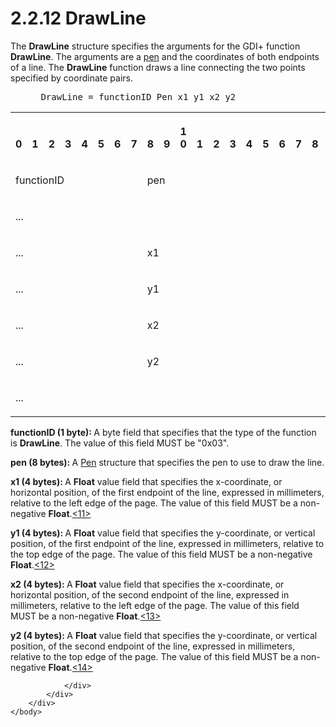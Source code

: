 <html dir="LTR" xmlns:mshelp="http://msdn.microsoft.com/mshelp" xmlns:ddue="http://ddue.schemas.microsoft.com/authoring/2003/5" xmlns:xlink="http://www.w3.org/1999/xlink" xmlns:tool="http://www.microsoft.com/tooltip">
    <head>
        <meta http-equiv="Content-Type" content="text/html; CHARSET=utf-8"></meta>
        <meta name="save" content="history"></meta>
        <title>2.2.12 DrawLine</title>
        <xml>
            <mshelp:toctitle title="2.2.12 DrawLine"></mshelp:toctitle>
            <mshelp:rltitle title="[MS-RGDI]: DrawLine"></mshelp:rltitle>
            <mshelp:keyword index="A" term="55cdb4ec-4a71-48f9-97ec-191f67ecb548"></mshelp:keyword>
            <mshelp:attr name="DCSext.ContentType" value="open specification"></mshelp:attr>
            <mshelp:attr name="AssetID" value="55cdb4ec-4a71-48f9-97ec-191f67ecb548"></mshelp:attr>
            <mshelp:attr name="TopicType" value="kbRef"></mshelp:attr>
            <mshelp:attr name="DCSext.Title" value="[MS-RGDI]: DrawLine" />
        </xml>
    </head>
    <body>
        <div id="header">
            <h1 class="heading">2.2.12 DrawLine</h1>
        </div>
        <div id="mainSection">
            <div id="mainBody">
                <div id="allHistory" class="saveHistory"></div>
                <div id="sectionSection0" class="section" name="collapseableSection">
                    

<p>The <b>DrawLine</b> structure specifies the arguments for
the GDI+ function <b>DrawLine</b>. The arguments are a <a href="557e6223-9107-4be3-9f7c-b83beb5d16fc.html#gt_ce96a59a-d6f1-4abd-a349-2eef897f6107">pen</a> and the coordinates of
both endpoints of a line. The <b>DrawLine</b> function draws a line connecting
the two points specified by coordinate pairs.</p>

<dl>
<dd>
<div><pre> DrawLine = functionID Pen x1 y1 x2 y2
</pre></div>
</dd></dl>

<table>
 <tr>
  <th><p><br>0</p></th>
  <th><p><br>1</p></th>
  <th><p><br>2</p></th>
  <th><p><br>3</p></th>
  <th><p><br>4</p></th>
  <th><p><br>5</p></th>
  <th><p><br>6</p></th>
  <th><p><br>7</p></th>
  <th><p><br>8</p></th>
  <th><p><br>9</p></th>
  <th><p>1<br>0</p></th>
  <th><p><br>1</p></th>
  <th><p><br>2</p></th>
  <th><p><br>3</p></th>
  <th><p><br>4</p></th>
  <th><p><br>5</p></th>
  <th><p><br>6</p></th>
  <th><p><br>7</p></th>
  <th><p><br>8</p></th>
  <th><p><br>9</p></th>
  <th><p>2<br>0</p></th>
  <th><p><br>1</p></th>
  <th><p><br>2</p></th>
  <th><p><br>3</p></th>
  <th><p><br>4</p></th>
  <th><p><br>5</p></th>
  <th><p><br>6</p></th>
  <th><p><br>7</p></th>
  <th><p><br>8</p></th>
  <th><p><br>9</p></th>
  <th><p>3<br>0</p></th>
  <th><p><br>1</p></th>
 </tr>
 <tr>
  <td colspan="8">
  <p>functionID</p>
  </td>
  <td colspan="24">
  <p>pen</p>
  </td>
 </tr>
 <tr>
  <td colspan="32">
  <p>...</p>
  </td>
 </tr>
 <tr>
  <td colspan="8">
  <p>...</p>
  </td>
  <td colspan="24">
  <p>x1</p>
  </td>
 </tr>
 <tr>
  <td colspan="8">
  <p>...</p>
  </td>
  <td colspan="24">
  <p>y1</p>
  </td>
 </tr>
 <tr>
  <td colspan="8">
  <p>...</p>
  </td>
  <td colspan="24">
  <p>x2</p>
  </td>
 </tr>
 <tr>
  <td colspan="8">
  <p>...</p>
  </td>
  <td colspan="24">
  <p>y2</p>
  </td>
 </tr>
 <tr>
  <td colspan="8">
  <p>...</p>
  </td>
  
 </tr>
</table>

<p><b>functionID (1 byte): </b>A byte field that
specifies that the type of the function is <b>DrawLine</b>. The value of this
field MUST be &quot;0x03&quot;.</p>

<p><b>pen (8 bytes): </b>A <a href="06d59821-7f7e-429f-a0f3-50e21038cb53.html">Pen</a> structure that
specifies the pen to use to draw the line.</p>

<p><b>x1 (4 bytes): </b>A <b>Float</b> value field that
specifies the x-coordinate, or horizontal position, of the first endpoint of
the line, expressed in millimeters, relative to the left edge of the page. The
value of this field MUST be a non-negative <b>Float</b>.<a id="Appendix_A_Target_11"></a><a href="5f16d945-e8a0-4cc3-9547-1c8f3e568219.html#Appendix_A_11" aria-label="Product behavior note 11">&lt;11&gt;</a></p>

<p><b>y1 (4 bytes): </b>A <b>Float</b> value field that
specifies the y-coordinate, or vertical position, of the first endpoint of the
line, expressed in millimeters, relative to the top edge of the page. The value
of this field MUST be a non-negative <b>Float</b>.<a id="Appendix_A_Target_12"></a><a href="5f16d945-e8a0-4cc3-9547-1c8f3e568219.html#Appendix_A_12" aria-label="Product behavior note 12">&lt;12&gt;</a></p>

<p><b>x2 (4 bytes): </b>A <b>Float</b> value field that
specifies the x-coordinate, or horizontal position, of the second endpoint of
the line, expressed in millimeters, relative to the left edge of the page. The
value of this field MUST be a non-negative <b>Float</b>.<a id="Appendix_A_Target_13"></a><a href="5f16d945-e8a0-4cc3-9547-1c8f3e568219.html#Appendix_A_13" aria-label="Product behavior note 13">&lt;13&gt;</a></p>

<p><b>y2 (4 bytes): </b>A <b>Float</b> value field that
specifies the y-coordinate, or vertical position, of the second endpoint of the
line, expressed in millimeters, relative to the top edge of the page. The value
of this field MUST be a non-negative <b>Float</b>.<a id="Appendix_A_Target_14"></a><a href="5f16d945-e8a0-4cc3-9547-1c8f3e568219.html#Appendix_A_14" aria-label="Product behavior note 14">&lt;14&gt;</a></p>


                </div>
            </div>
        </div>
    </body>
</html>